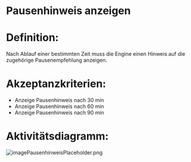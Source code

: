 # Pausenhinweis anzeigen


# Definition:

Nach Ablauf einer bestimmten Zeit muss die Engine einen Hinweis auf die zugehörige Pausenempfehlung anzeigen.

# Akzeptanzkriterien:

- Anzeige Pausenhinweis nach 30 min 
- Anzeige Pausenhinweis nach 60 min
- Anzeige Pausenhinweis nach 90 min

# Aktivitätsdiagramm:

![imagePausenhinweisPlaceholder.png](imagePausenhinweisPlaceholder.png)
